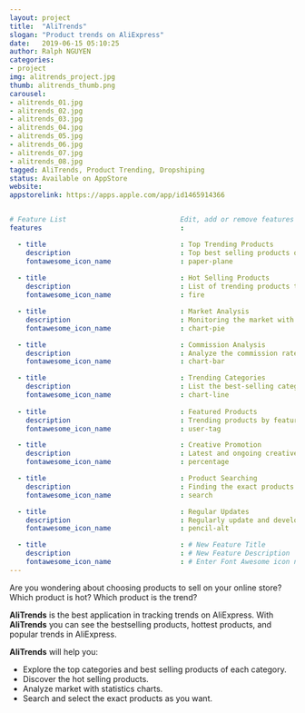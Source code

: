 ```yaml
---
layout: project
title:  "AliTrends"
slogan: "Product trends on AliExpress"
date:   2019-06-15 05:10:25
author: Ralph NGUYEN
categories:
- project
img: alitrends_project.jpg
thumb: alitrends_thumb.png
carousel:
- alitrends_01.jpg
- alitrends_02.jpg
- alitrends_03.jpg
- alitrends_04.jpg
- alitrends_05.jpg
- alitrends_06.jpg
- alitrends_07.jpg
- alitrends_08.jpg
tagged: AliTrends, Product Trending, Dropshiping
status: Available on AppStore
website:
appstorelink: https://apps.apple.com/app/id1465914366


# Feature List                            Edit, add or remove features to be presented.
features                                  :

  - title                                 : Top Trending Products
    description                           : Top best selling products on AliExpress.
    fontawesome_icon_name                 : paper-plane
    
  - title                                 : Hot Selling Products
    description                           : List of trending products to sell online and dropshipping.
    fontawesome_icon_name                 : fire

  - title                                 : Market Analysis
    description                           : Monitoring the market with detailed statistics charts.
    fontawesome_icon_name                 : chart-pie

  - title                                 : Commission Analysis
    description                           : Analyze the commission rate of the top categories.
    fontawesome_icon_name                 : chart-bar

  - title                                 : Trending Categories
    description                           : List the best-selling categories based on sales quantity.
    fontawesome_icon_name                 : chart-line
  
  - title                                 : Featured Products
    description                           : Trending products by features (Top Selection, Flash Deals)
    fontawesome_icon_name                 : user-tag

  - title                                 : Creative Promotion
    description                           : Latest and ongoing creative promotion programs.
    fontawesome_icon_name                 : percentage

  - title                                 : Product Searching
    description                           : Finding the exact products you want with advanced filters.
    fontawesome_icon_name                 : search

  - title                                 : Regular Updates
    description                           : Regularly update and develop new features.
    fontawesome_icon_name                 : pencil-alt

  - title                                 : # New Feature Title
    description                           : # New Feature Description
    fontawesome_icon_name                 : # Enter Font Awesome icon name (e.g. star). Find icons on fontawesome.com/icons.
---
```


Are you wondering about choosing products to sell on your online store? Which product is hot? Which product is the trend?  

**AliTrends** is the best application in tracking trends on AliExpress. With **AliTrends** you can see the bestselling products, hottest products, and popular trends in AliExpress.
  
**AliTrends** will help you:
* Explore the top categories and best selling products of each category.
* Discover the hot selling products.
* Analyze market with statistics charts.
* Search and select the exact products as you want.


